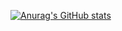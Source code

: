 [![Anurag's GitHub stats](https://github-readme-stats.vercel.app/api?username=Tykeaboyloy&count_private=true&show_icons=true&theme=vue-dark&bg_color=00000000)](https://github.com/anuraghazra/github-readme-stats)
